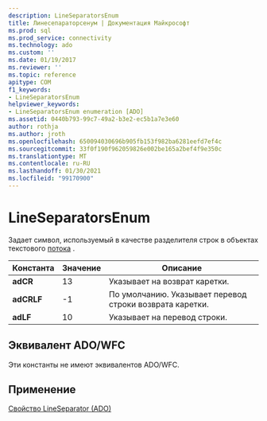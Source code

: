 ```yaml
---
description: LineSeparatorsEnum
title: Линесепараторсенум | Документация Майкрософт
ms.prod: sql
ms.prod_service: connectivity
ms.technology: ado
ms.custom: ''
ms.date: 01/19/2017
ms.reviewer: ''
ms.topic: reference
apitype: COM
f1_keywords:
- LineSeparatorsEnum
helpviewer_keywords:
- LineSeparatorsEnum enumeration [ADO]
ms.assetid: 0440b793-99c7-49a2-b3e2-ec5b1a7e3e60
author: rothja
ms.author: jroth
ms.openlocfilehash: 650094030696b905fb153f982ba6281eefd7ef4c
ms.sourcegitcommit: 33f0f190f962059826e002be165a2bef4f9e350c
ms.translationtype: MT
ms.contentlocale: ru-RU
ms.lasthandoff: 01/30/2021
ms.locfileid: "99170900"
---
```

# <a name="lineseparatorsenum"></a>LineSeparatorsEnum
Задает символ, используемый в качестве разделителя строк в объектах текстового [потока](./stream-object-ado.md) .  
  
|Константа|Значение|Описание|  
|--------------|-----------|-----------------|  
|**adCR**|13|Указывает на возврат каретки.|  
|**adCRLF**|-1|По умолчанию. Указывает перевод строки возврата каретки.|  
|**adLF**|10|Указывает на перевод строки.|  
  
## <a name="adowfc-equivalent"></a>Эквивалент ADO/WFC  
 Эти константы не имеют эквивалентов ADO/WFC.  
  
## <a name="applies-to"></a>Применение  
 [Свойство LineSeparator (ADO)](./lineseparator-property-ado.md)